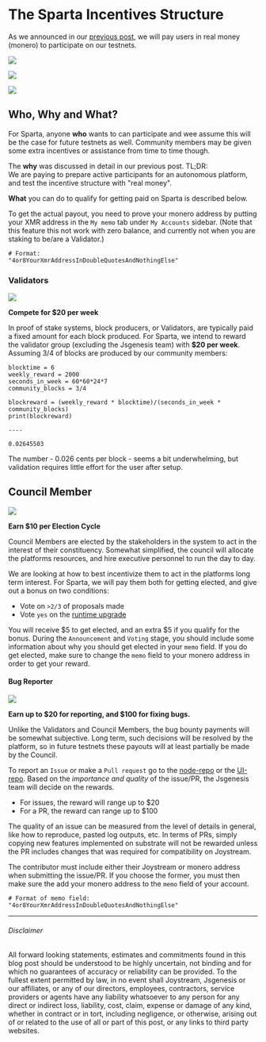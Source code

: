 The Sparta Incentives Structure
===============================

As we announced in our [previous post](https://blog.joystream.org/pay-for-play/), we will pay users in real money (monero) to participate on our testnets.

![](https://blog.joystream.org/content/images/2019/02/10-11.svg)

![](https://blog.joystream.org/content/images/2019/02/20-19.svg)

![](https://blog.joystream.org/content/images/2019/02/100-11.svg)

Who, Why and What?
------------------

For Sparta, anyone **who** wants to can participate and wee assume this will be the case for future testnets as well. Community members may be given some extra incentives or assistance from time to time though.

The **why** was discussed in detail in our previous post. TL;DR:\
We are paying to prepare active participants for an autonomous platform, and test the incentive structure with "real money".

**What** you can do to qualify for getting paid on Sparta is described below.

To get the actual payout, you need to prove your monero address by putting your XMR address in the `My memo` tab under `My Accounts` sidebar. (Note that this feature this not work with zero balance, and currently not when you are staking to be/are a Validator.)

```
# Format:
"4or8YourXmrAddressInDoubleQuotesAndNothingElse"
```

### Validators

![](https://blog.joystream.org/content/images/2019/02/Block_carving-5.svg)

**Compete for $20 per week**

In proof of stake systems, block producers, or Validators, are typically paid a fixed amount for each block produced. For Sparta, we intend to reward the validator group (excluding the Jsgenesis team) with **$20 per week**. Assuming 3/4 of blocks are produced by our community members:

```
blocktime = 6
weekly_reward = 2000
seconds_in_week = 60*60*24*7
community_blocks = 3/4

blockreward = (weekly_reward * blocktime)/(seconds_in_week * community_blocks)
print(blockreward)

----

0.02645503
```

The number - 0.026 cents per block - seems a bit underwhelming, but validation requires little effort for the user after setup.

Council Member
--------------

![](https://blog.joystream.org/content/images/2019/02/Council.svg)

**Earn $10 per Election Cycle**

Council Members are elected by the stakeholders in the system to act in the interest of their constituency. Somewhat simplified, the council will allocate the platforms resources, and hire executive personnel to run the day to day.

We are looking at how to best incentivize them to act in the platforms long term interest. For Sparta, we will pay them both for getting elected, and give out a bonus on two conditions:

-   Vote on `>2/3` of proposals made
-   Vote `yes` on the [runtime upgrade](https://substrate.readme.io/docs/substrate-runtime-recipes)

You will receive $5 to get elected, and an extra $5 if you qualify for the bonus. During the `Announcement` and `Voting` stage, you should include some information about why you should get elected in your `memo` field. If you do get elected, make sure to change the `memo` field to your monero address in order to get your reward.

#### Bug Reporter

![](https://blog.joystream.org/content/images/2019/02/Bug_report.svg)

**Earn up to $20 for reporting, and $100 for fixing bugs.**

Unlike the Validators and Council Members, the bug bounty payments will be somewhat subjective. Long term, such decisions will be resolved by the platform, so in future testnets these payouts will at least partially be made by the Council.

To report an `Issue` or make a `Pull request` go to the [node-repo](https://github.com/Joystream/substrate-node-joystream) or the [UI-repo](https://github.com/Joystream/apps/tree/joystream). Based on the *importance and quality* of the issue/PR, the Jsgenesis team will decide on the rewards.

-   For issues, the reward will range up to $20
-   For a PR, the reward can range up to $100

The quality of an issue can be measured from the level of details in general, like how to reproduce, pasted log outputs, etc. In terms of PRs, simply copying new features implemented on substrate will not be rewarded unless the PR includes changes that was required for compatibility on Joystream.

The contributor must include either their Joystream or monero address when submitting the issue/PR. If you choose the former, you must then make sure the add your monero address to the `memo` field of your account.

```
# Format of memo field:
"4or8YourXmrAddressInDoubleQuotesAndNothingElse"
```

* * * * *

###### Disclaimer

All forward looking statements, estimates and commitments found in this blog post should be understood to be highly uncertain, not binding and for which no guarantees of accuracy or reliability can be provided. To the fullest extent permitted by law, in no event shall Joystream, Jsgenesis or our affiliates, or any of our directors, employees, contractors,  service providers or agents have any liability whatsoever to any person  for any direct or indirect loss, liability, cost, claim, expense or  damage of any kind, whether in contract or in tort, including negligence, or otherwise, arising out of or related to the use of all or  part of this post, or any links to third party websites.